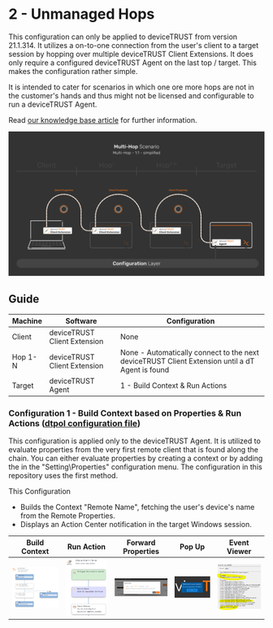 # 2 - Unmanaged Hops

This configuration can only be applied to deviceTRUST from version 21.1.314. It utilizes a on-to-one connection from the user's client to a target session by hopping over multiple deviceTRUST Client Extensions. It does only require a configured deviceTRUST Agent on the last top / target. This makes the configuration rather simple.

It is intended to cater for scenarios in which one ore more hops are not in the customer's hands and thus might not be licensed and configurable to run a deviceTRUST Agent.

Read [our knowledge base article](https://app.hubspot.com/knowledge/7075732/edit/93463466337) for further information.

![2 - Unmanaged Hops](../../_assets/images/multi-hop/2-UnmanagedHops/05_Architecture.png)

## Guide

| Machine | Software                     | Configuration                                                                                   |
|---------|------------------------------|-------------------------------------------------------------------------------------------------|
| Client  | deviceTRUST Client Extension | None                                                                                            |
| Hop 1-N | deviceTRUST Client Extension | None - Automatically connect to the next deviceTRUST Client Extension until a dT Agent is found |
| Target  | deviceTRUST Agent            | 1 - Build Context & Run Actions                                                                 |

### Configuration 1 - Build Context based on Properties & Run Actions ([dtpol configuration file](./dT_C_MH_2-UnmanagedHops_1_Target.dtpol))

This configuration is applied only to the deviceTRUST Agent. It is utilized to evaluate properties from the very first remote client that is found along the chain. You can either evaluate properties by creating a context or by adding the in the "Setting\Properties" configuration menu. The configuration in this repository uses the first method.

This Configuration

- Builds the Context "Remote Name", fetching the user's device's name from the Remote Properties.
- Displays an Action Center notification in the target Windows session.

| Build Context | Run Action | Forward Properties | Pop Up | Event Viewer |
|---------------|------------|--------------------|--------|--------------|
|<img src="../../_assets/images/multi-hop/2-UnmanagedHops/01_Context.png" alt="Built Context" title="Built Context" width="200"> | <img src="../../_assets/images/multi-hop/2-UnmanagedHops/02_Action.png" alt="Run Actions" title="Run Actions" width="200"> | <img src="../../_assets/images/multi-hop/2-UnmanagedHops/06_ForwardProperties.png" alt="Event Viewer" title="Event Viewer" width="200"> | <img src="../../_assets/images/multi-hop/2-UnmanagedHops/03_PopUp.png" alt="Pop Up" title="Pop Up" width="200"> | <img src="../../_assets/images/multi-hop/2-UnmanagedHops/04_Eventviewer.png" alt="Event Viewer" title="Event Viewer" width="200"> |
